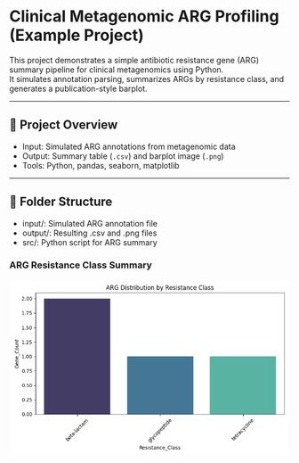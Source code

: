 # Clinical Metagenomic ARG Profiling (Example Project)

This project demonstrates a simple antibiotic resistance gene (ARG) summary pipeline for clinical metagenomics using Python.  
It simulates annotation parsing, summarizes ARGs by resistance class, and generates a publication-style barplot.

---

## 🔬 Project Overview

- Input: Simulated ARG annotations from metagenomic data
- Output: Summary table (`.csv`) and barplot image (`.png`)
- Tools: Python, pandas, seaborn, matplotlib

---

## 📁 Folder Structure

- input/: Simulated ARG annotation file
- output/: Resulting .csv and .png files
- src/: Python script for ARG summary

### ARG Resistance Class Summary

![ARG Resistance Barplot](ARG_barplot.png)


